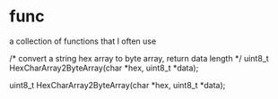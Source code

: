 # func
a collection of functions that I often use


/* convert a string hex array to byte array, return data length */
uint8_t HexCharArray2ByteArray(char *hex, uint8_t *data);

uint8_t HexCharArray2ByteArray(char *hex, uint8_t *data);
